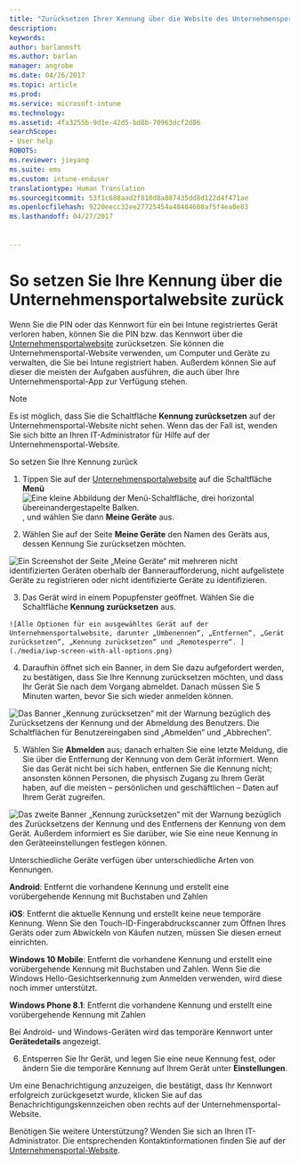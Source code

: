 ```yaml
---
title: "Zurücksetzen Ihrer Kennung über die Website des Unternehmensportals | Microsoft-Dokumentation"
description: 
keywords: 
author: barlanmsft
ms.author: barlan
manager: angrobe
ms.date: 04/26/2017
ms.topic: article
ms.prod: 
ms.service: microsoft-intune
ms.technology: 
ms.assetid: 4fa3255b-9d1e-42d5-bd8b-70963dcf2d86
searchScope:
- User help
ROBOTS: 
ms.reviewer: jieyang
ms.suite: ems
ms.custom: intune-enduser
translationtype: Human Translation
ms.sourcegitcommit: 53f1c688aad2f810d8a887435dd8d122d4f471ae
ms.openlocfilehash: 9220eecc32ee27725454a48484608af5f4ea0e83
ms.lasthandoff: 04/27/2017


---
```


# <a name="how-to-reset-your-device-passcode-from-the-company-portal-website"></a>So setzen Sie Ihre Kennung über die Unternehmensportalwebsite zurück

Wenn Sie die PIN oder das Kennwort für ein bei Intune registriertes Gerät verloren haben, können Sie die PIN bzw. das Kennwort über die [Unternehmensportalwebsite](http://portal.manage.microsoft.com) zurücksetzen. Sie können die Unternehmensportal-Website verwenden, um Computer und Geräte zu verwalten, die Sie bei Intune registriert haben. Außerdem können Sie auf dieser die meisten der Aufgaben ausführen, die auch über Ihre Unternehmensportal-App zur Verfügung stehen.

> [!NOTE]
> Es ist möglich, dass Sie die Schaltfläche **Kennung zurücksetzen** auf der Unternehmensportal-Website nicht sehen. Wenn das der Fall ist, wenden Sie sich bitte an Ihren IT-Administrator für Hilfe auf der Unternehmensportal-Website.

So setzen Sie Ihre Kennung zurück

1.    Tippen Sie auf der [Unternehmensportalwebsite](http://portal.manage.microsoft.com) auf die Schaltfläche __Menü__ ![Eine kleine Abbildung der Menü-Schaltfläche, drei horizontal übereinandergestapelte Balken.](/Intune/whats-new/media/CP_hamburger_menu.png), und wählen Sie dann __Meine Geräte__ aus.

2. Wählen Sie auf der Seite __Meine Geräte__ den Namen des Geräts aus, dessen Kennung Sie zurücksetzen möchten.

  ![Ein Screenshot der Seite „Meine Geräte“ mit mehreren nicht identifizierten Geräten oberhalb der Banneraufforderung, nicht aufgelistete Geräte zu registrieren oder nicht identifizierte Geräte zu identifizieren.](./media/macOS_enroll_002_tap_here_banner.png)

3.    Das Gerät wird in einem Popupfenster geöffnet. Wählen Sie die Schaltfläche **Kennung zurücksetzen** aus.

    ![Alle Optionen für ein ausgewähltes Gerät auf der Unternehmensportalwebsite, darunter „Umbenennen“, „Entfernen“, „Gerät zurücksetzen“, „Kennung zurücksetzen“ und „Remotesperre“. ](./media/iwp-screen-with-all-options.png)

4.  Daraufhin öffnet sich ein Banner, in dem Sie dazu aufgefordert werden, zu bestätigen, dass Sie Ihre Kennung zurücksetzen möchten, und dass Ihr Gerät Sie nach dem Vorgang abmeldet. Danach müssen Sie 5 Minuten warten, bevor Sie sich wieder anmelden können.

  ![Das Banner „Kennung zurücksetzen“ mit der Warnung bezüglich des Zurücksetzens der Kennung und der Abmeldung des Benutzers. Die Schaltflächen für Benutzereingaben sind „Abmelden“ und „Abbrechen“.](./media/iwp-reset-passcode-popup.png)

5.  Wählen Sie **Abmelden** aus; danach erhalten Sie eine letzte Meldung, die Sie über die Entfernung der Kennung von dem Gerät informiert. Wenn Sie das Gerät nicht bei sich haben, entfernen Sie die Kennung nicht; ansonsten können Personen, die physisch Zugang zu Ihrem Gerät haben, auf die meisten – persönlichen und geschäftlichen – Daten auf Ihrem Gerät zugreifen. 

  ![Das zweite Banner „Kennung zurücksetzen“ mit der Warnung bezüglich des Zurücksetzens der Kennung und des Entfernens der Kennung von dem Gerät. Außerdem informiert es Sie darüber, wie Sie eine neue Kennung in den Geräteeinstellungen festlegen können.](./media/iwp-reset-passcode-2nd-popup.png)

  Unterschiedliche Geräte verfügen über unterschiedliche Arten von Kennungen.

  **Android**: Entfernt die vorhandene Kennung und erstellt eine vorübergehende Kennung mit Buchstaben und Zahlen

  **iOS**: Entfernt die aktuelle Kennung und erstellt keine neue temporäre Kennung. Wenn Sie den Touch-ID-Fingerabdruckscanner zum Öffnen Ihres Geräts oder zum Abwickeln von Käufen nutzen, müssen Sie diesen erneut einrichten.

  **Windows 10 Mobile**: Entfernt die vorhandene Kennung und erstellt eine vorübergehende Kennung mit Buchstaben und Zahlen. Wenn Sie die Windows Hello-Gesichtserkennung zum Anmelden verwenden, wird diese noch immer unterstützt.
    
  **Windows Phone 8.1**: Entfernt die vorhandene Kennung und erstellt eine vorübergehende Kennung mit Zahlen

  Bei Android- und Windows-Geräten wird das temporäre Kennwort unter **Gerätedetails** angezeigt. 

6.  Entsperren Sie Ihr Gerät, und legen Sie eine neue Kennung fest, oder ändern Sie die temporäre Kennung auf Ihrem Gerät unter **Einstellungen**.

Um eine Benachrichtigung anzuzeigen, die bestätigt, dass Ihr Kennwort erfolgreich zurückgesetzt wurde, klicken Sie auf das Benachrichtigungskennzeichen oben rechts auf der Unternehmensportal-Website.

Benötigen Sie weitere Unterstützung? Wenden Sie sich an Ihren IT-Administrator. Die entsprechenden Kontaktinformationen finden Sie auf der [Unternehmensportal-Website](http://portal.manage.microsoft.com).

